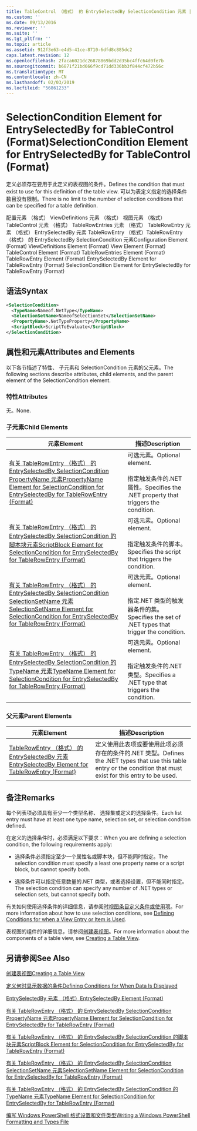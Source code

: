 ```yaml
---
title: TableControl （格式） 的 EntrySelectedBy SelectionCondition 元素 |Microsoft Docs
ms.custom: ''
ms.date: 09/13/2016
ms.reviewer: ''
ms.suite: ''
ms.tgt_pltfrm: ''
ms.topic: article
ms.assetid: 912f3e63-e4d5-41ce-8710-6dfd8c885dc2
caps.latest.revision: 12
ms.openlocfilehash: 2faca6021dc26878869bdd2d35bc4ffc64d0fe7b
ms.sourcegitcommit: b6871f21bd666f9cd71dd336bb3f844cf472b56c
ms.translationtype: MT
ms.contentlocale: zh-CN
ms.lasthandoff: 02/03/2019
ms.locfileid: "56861233"
---
```

# <a name="selectioncondition-element-for-entryselectedby-for-tablecontrol-format"></a><span data-ttu-id="2e677-102">SelectionCondition Element for EntrySelectedBy for TableControl (Format)</span><span class="sxs-lookup"><span data-stu-id="2e677-102">SelectionCondition Element for EntrySelectedBy for TableControl (Format)</span></span>

<span data-ttu-id="2e677-103">定义必须存在要用于此定义的表视图的条件。</span><span class="sxs-lookup"><span data-stu-id="2e677-103">Defines the condition that must exist to use for this definition of the table view.</span></span> <span data-ttu-id="2e677-104">可以为表定义指定的选择条件数目没有限制。</span><span class="sxs-lookup"><span data-stu-id="2e677-104">There is no limit to the number of selection conditions that can be specified for a table definition.</span></span>

<span data-ttu-id="2e677-105">配置元素 （格式） ViewDefinitions 元素 （格式） 视图元素 （格式） TableControl 元素 （格式） TableRowEntries 元素 （格式） TableRowEntry 元素 （格式） EntrySelectedBy 元素 TableRowEntry （格式）TableRowEntry （格式） 的 EntrySelectedBy SelectionCondition 元素</span><span class="sxs-lookup"><span data-stu-id="2e677-105">Configuration Element (Format) ViewDefinitions Element (Format) View Element (Format) TableControl Element (Format) TableRowEntries Element (Format) TableRowEntry Element (Format) EntrySelectedBy Element for TableRowEntry (Format) SelectionCondition Element for EntrySelectedBy for TableRowEntry (Format)</span></span>

## <a name="syntax"></a><span data-ttu-id="2e677-106">语法</span><span class="sxs-lookup"><span data-stu-id="2e677-106">Syntax</span></span>

```xml
<SelectionCondition>
  <TypeName>Nameof.NetType</TypeName>
  <SelectionSetName>NameofSelectionSet</SelectionSetName>
  <PropertyName>.NetTypeProperty</PropertyName>
  <ScriptBlock>ScriptToEvaluate</ScriptBlock>
</SelectionCondition>
```

## <a name="attributes-and-elements"></a><span data-ttu-id="2e677-107">属性和元素</span><span class="sxs-lookup"><span data-stu-id="2e677-107">Attributes and Elements</span></span>

<span data-ttu-id="2e677-108">以下各节描述了特性、 子元素和 SelectionCondition 元素的父元素。</span><span class="sxs-lookup"><span data-stu-id="2e677-108">The following sections describe attributes, child elements, and the parent element of the SelectionCondition element.</span></span>

### <a name="attributes"></a><span data-ttu-id="2e677-109">特性</span><span class="sxs-lookup"><span data-stu-id="2e677-109">Attributes</span></span>

<span data-ttu-id="2e677-110">无。</span><span class="sxs-lookup"><span data-stu-id="2e677-110">None.</span></span>

### <a name="child-elements"></a><span data-ttu-id="2e677-111">子元素</span><span class="sxs-lookup"><span data-stu-id="2e677-111">Child Elements</span></span>

|<span data-ttu-id="2e677-112">元素</span><span class="sxs-lookup"><span data-stu-id="2e677-112">Element</span></span>|<span data-ttu-id="2e677-113">描述</span><span class="sxs-lookup"><span data-stu-id="2e677-113">Description</span></span>|
|-------------|-----------------|
|[<span data-ttu-id="2e677-114">有关 TableRowEntry （格式） 的 EntrySelectedBy SelectionCondition PropertyName 元素</span><span class="sxs-lookup"><span data-stu-id="2e677-114">PropertyName Element for SelectionCondition for EntrySelectedBy for TableRowEntry (Format)</span></span>](./propertyname-element-for-selectioncondition-for-entryselectedby-for-tablerowentry-format.md)|<span data-ttu-id="2e677-115">可选元素。</span><span class="sxs-lookup"><span data-stu-id="2e677-115">Optional element.</span></span><br /><br /> <span data-ttu-id="2e677-116">指定触发条件的.NET 属性。</span><span class="sxs-lookup"><span data-stu-id="2e677-116">Specifies the .NET property that triggers the condition.</span></span>|
|[<span data-ttu-id="2e677-117">有关 TableRowEntry （格式） 的 EntrySelectedBy SelectionCondition 的脚本块元素</span><span class="sxs-lookup"><span data-stu-id="2e677-117">ScriptBlock Element for SelectionCondition for EntrySelectedBy for TableRowEntry (Format)</span></span>](./scriptblock-element-for-selectioncondition-for-entryselectedby-for-tablecontrol-format.md)|<span data-ttu-id="2e677-118">可选元素。</span><span class="sxs-lookup"><span data-stu-id="2e677-118">Optional element.</span></span><br /><br /> <span data-ttu-id="2e677-119">指定触发条件的脚本。</span><span class="sxs-lookup"><span data-stu-id="2e677-119">Specifies the script that triggers the condition.</span></span>|
|[<span data-ttu-id="2e677-120">有关 TableRowEntry （格式） 的 EntrySelectedBy SelectionCondition SelectionSetName 元素</span><span class="sxs-lookup"><span data-stu-id="2e677-120">SelectionSetName Element for SelectionCondition for EntrySelectedBy for TableRowEntry (Format)</span></span>](./selectionsetname-element-for-selectioncondition-for-entryselectedby-for-tablecontrol-format.md)|<span data-ttu-id="2e677-121">可选元素。</span><span class="sxs-lookup"><span data-stu-id="2e677-121">Optional element.</span></span><br /><br /> <span data-ttu-id="2e677-122">指定.NET 类型的触发器条件的集。</span><span class="sxs-lookup"><span data-stu-id="2e677-122">Specifies the set of .NET types that trigger the condition.</span></span>|
|[<span data-ttu-id="2e677-123">有关 TableRowEntry （格式） 的 EntrySelectedBy SelectionCondition 的 TypeName 元素</span><span class="sxs-lookup"><span data-stu-id="2e677-123">TypeName Element for SelectionCondition for EntrySelectedBy for TableRowEntry (Format)</span></span>](./typename-element-for-selectioncondition-for-entryselectedby-for-tablecontrol-format.md)|<span data-ttu-id="2e677-124">可选元素。</span><span class="sxs-lookup"><span data-stu-id="2e677-124">Optional element.</span></span><br /><br /> <span data-ttu-id="2e677-125">指定触发条件的.NET 类型。</span><span class="sxs-lookup"><span data-stu-id="2e677-125">Specifies a .NET type that triggers the condition.</span></span>|

### <a name="parent-elements"></a><span data-ttu-id="2e677-126">父元素</span><span class="sxs-lookup"><span data-stu-id="2e677-126">Parent Elements</span></span>

|<span data-ttu-id="2e677-127">元素</span><span class="sxs-lookup"><span data-stu-id="2e677-127">Element</span></span>|<span data-ttu-id="2e677-128">描述</span><span class="sxs-lookup"><span data-stu-id="2e677-128">Description</span></span>|
|-------------|-----------------|
|[<span data-ttu-id="2e677-129">TableRowEntry （格式） 的 EntrySelectedBy 元素</span><span class="sxs-lookup"><span data-stu-id="2e677-129">EntrySelectedBy Element for TableRowEntry (Format)</span></span>](./entryselectedby-element-for-tablerowentry-for-tablecontrol-format.md)|<span data-ttu-id="2e677-130">定义使用此表项或要使用此项必须存在的条件的.NET 类型。</span><span class="sxs-lookup"><span data-stu-id="2e677-130">Defines the .NET types that use this table entry or the condition that must exist for this entry to be used.</span></span>|

## <a name="remarks"></a><span data-ttu-id="2e677-131">备注</span><span class="sxs-lookup"><span data-stu-id="2e677-131">Remarks</span></span>

<span data-ttu-id="2e677-132">每个列表项必须具有至少一个类型名称、 选择集或定义的选择条件。</span><span class="sxs-lookup"><span data-stu-id="2e677-132">Each list entry must have at least one type name, selection set, or selection condition defined.</span></span>

<span data-ttu-id="2e677-133">在定义的选择条件时，必须满足以下要求：</span><span class="sxs-lookup"><span data-stu-id="2e677-133">When you are defining a selection condition, the following requirements apply:</span></span>

- <span data-ttu-id="2e677-134">选择条件必须指定至少一个属性名或脚本块，但不能同时指定。</span><span class="sxs-lookup"><span data-stu-id="2e677-134">The selection condition must specify a least one property name or a script block, but cannot specify both.</span></span>

- <span data-ttu-id="2e677-135">选择条件可以指定任意数量的.NET 类型，或者选择设置，但不能同时指定。</span><span class="sxs-lookup"><span data-stu-id="2e677-135">The selection condition can specify any number of .NET types or selection sets, but cannot specify both.</span></span>

<span data-ttu-id="2e677-136">有关如何使用选择条件的详细信息，请参阅[时视图条目定义条件或使用项](./defining-conditions-for-displaying-data.md)。</span><span class="sxs-lookup"><span data-stu-id="2e677-136">For more information about how to use selection conditions, see [Defining Conditions for when a View Entry or Item is Used](./defining-conditions-for-displaying-data.md).</span></span>

<span data-ttu-id="2e677-137">表视图的组件的详细信息，请参阅[创建表视图](./creating-a-table-view.md)。</span><span class="sxs-lookup"><span data-stu-id="2e677-137">For more information about the components of a table view, see [Creating a Table View](./creating-a-table-view.md).</span></span>

## <a name="see-also"></a><span data-ttu-id="2e677-138">另请参阅</span><span class="sxs-lookup"><span data-stu-id="2e677-138">See Also</span></span>

[<span data-ttu-id="2e677-139">创建表视图</span><span class="sxs-lookup"><span data-stu-id="2e677-139">Creating a Table View</span></span>](./creating-a-table-view.md)

[<span data-ttu-id="2e677-140">定义何时显示数据的条件</span><span class="sxs-lookup"><span data-stu-id="2e677-140">Defining Conditions for When Data Is Displayed</span></span>](./defining-conditions-for-displaying-data.md)

[<span data-ttu-id="2e677-141">EntrySelectedBy 元素 （格式）</span><span class="sxs-lookup"><span data-stu-id="2e677-141">EntrySelectedBy Element (Format)</span></span>](./entryselectedby-element-for-tablerowentry-for-tablecontrol-format.md)

[<span data-ttu-id="2e677-142">有关 TableRowEntry （格式） 的 EntrySelectedBy SelectionCondition PropertyName 元素</span><span class="sxs-lookup"><span data-stu-id="2e677-142">PropertyName Element for SelectionCondition for EntrySelectedBy for TableRowEntry (Format)</span></span>](./propertyname-element-for-selectioncondition-for-entryselectedby-for-tablerowentry-format.md)

[<span data-ttu-id="2e677-143">有关 TableRowEntry （格式） 的 EntrySelectedBy SelectionCondition 的脚本块元素</span><span class="sxs-lookup"><span data-stu-id="2e677-143">ScriptBlock Element for SelectionCondition for EntrySelectedBy for TableRowEntry (Format)</span></span>](./scriptblock-element-for-selectioncondition-for-entryselectedby-for-tablecontrol-format.md)

[<span data-ttu-id="2e677-144">有关 TableRowEntry （格式） 的 EntrySelectedBy SelectionCondition SelectionSetName 元素</span><span class="sxs-lookup"><span data-stu-id="2e677-144">SelectionSetName Element for SelectionCondition for EntrySelectedBy for TableRowEntry (Format)</span></span>](./selectionsetname-element-for-selectioncondition-for-entryselectedby-for-tablecontrol-format.md)

[<span data-ttu-id="2e677-145">有关 TableRowEntry （格式） 的 EntrySelectedBy SelectionCondition 的 TypeName 元素</span><span class="sxs-lookup"><span data-stu-id="2e677-145">TypeName Element for SelectionCondition for EntrySelectedBy for TableRowEntry (Format)</span></span>](./typename-element-for-selectioncondition-for-entryselectedby-for-tablecontrol-format.md)

[<span data-ttu-id="2e677-146">编写 Windows PowerShell 格式设置和文件类型</span><span class="sxs-lookup"><span data-stu-id="2e677-146">Writing a Windows PowerShell Formatting and Types File</span></span>](./writing-a-powershell-formatting-file.md)
